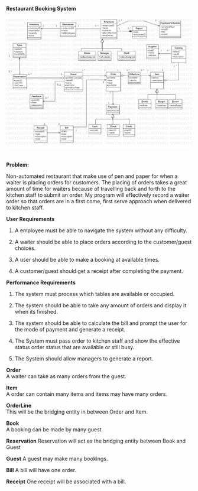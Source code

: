 ****Restaurant Booking System****

![image](NewClassDiagram.jpg)
<img>


****Problem:****

Non-automated restaurant that make use of pen and paper for when a waiter is placing
orders for customers. The placing of orders takes a great amount of time for waiters 
because of travelling back and forth to the kitchen staff to submit an order. My program 
will effectively record a waiter order so that orders are in a first come, first serve approach 
when delivered to kitchen staff.

****User Requirements****

1. A employee must be able to navigate the system without
    any difficulty.

2. A waiter should be able to place orders according to
    the customer/guest choices.
    
3. A user should be able to make a booking at available times.

4. A customer/guest should get a receipt after completing the
   payment.
   
****Performance Requirements****   

1. The system must process which tables are available or occupied.

2. The system should be able to take any amount of orders and display
   it when its finished.
   
3. The system should be able to calculate the bill and prompt the 
    user for the mode of payment and generate a receipt.  
    
4. The System must pass order to kitchen staff and show the effective status
   order status that are available or still busy.    

5. The System should allow managers to generate a report.

****Order****   
A waiter can take as many orders from the guest.

****Item****   
A order can contain many items and items may have many orders.

****OrderLine****   
This will be the bridging entity in between Order and Item.

****Book****   
A booking can be made by many guest.

****Reservation****
Reservation will act as the bridging entity between Book and Guest

****Guest****
A guest may make many bookings.

****Bill****
A bill will have one order.

****Receipt****
One receipt will be associated with a bill.




